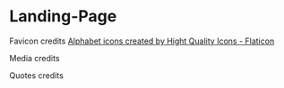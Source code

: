 # Landing-Page

Favicon credits
<a href="https://www.flaticon.com/free-icons/alphabet" title="alphabet icons">Alphabet icons created by Hight Quality Icons - Flaticon</a>

Media credits


Quotes credits